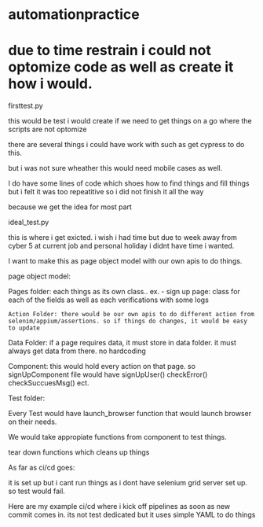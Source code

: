 # automationpractice

# due to time restrain i could not optomize code as well as create it how i would.


firsttest.py

this would be test i would create if we need to get things on a go where the scripts are not optomize

there are several things i could have work with such as get cypress to do this.

but i was not sure wheather this would need mobile cases as well.

I do have some lines of code which shoes how to find things and fill things but i felt it was too repeatitive so i did not finish it all the way

because we get the idea for most part


ideal_test.py

this is where i get exicted. i wish i had time but due to week away from cyber 5 at current job and personal holiday i didnt have time i wanted.

I want to make this as page object model with our own apis to do things.

page object model:

 Pages folder: each things as its own class..
    ex. - sign up page: class for each of the fields as well as each verifications with some logs

    Action Folder: there would be our own apis to do different action from selenim/appium/assertions. so if things do changes, it would be easy to update

 Data Folder: if a page requires data, it must store in data folder. it must always get data from there. no hardcoding

 Component: this would hold every action on that page. so signUpComponent file would have signUpUser() checkError() checkSuccuesMsg() ect.

 Test folder:

   Every Test would have launch_browser function that would launch browser on their needs.

   We would take appropiate functions from component to test things.

   tear down functions which cleans up things


As far as ci/cd goes:

it is set up but i cant run things as i dont have selenium grid server set up. so test would fail.

Here are my example ci/cd where i kick off pipelines as soon as new commit comes in. its not test dedicated but it uses simple YAML to do things 
